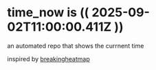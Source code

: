 # time_now is (( 2025-09-02T11:00:00.411Z ))

an automated repo that shows the currnent time

inspired by [breakingheatmap](https://github.com/breakingheatmap/breakingheatmap)